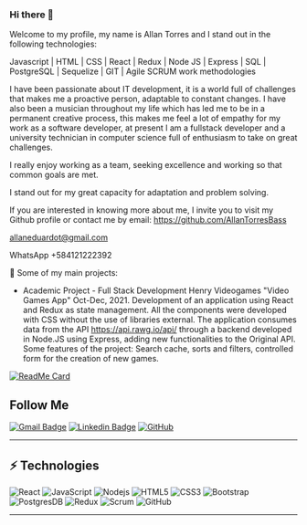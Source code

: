 ### Hi there 👋
Welcome to my profile, my name is Allan Torres and I stand out in the following technologies:

Javascript | HTML | CSS | React | Redux | Node JS | Express | SQL | PostgreSQL | Sequelize | GIT | Agile SCRUM work methodologies

I have been passionate about IT development, it is a world full of challenges that makes me a proactive person, adaptable to constant changes. I have also been a musician throughout my life which has led me to be in a permanent creative process, this makes me feel a lot of empathy for my work as a software developer, at present I am a fullstack developer and a university technician in computer science full of enthusiasm to take on great challenges.

I really enjoy working as a team, seeking excellence and working so that common goals are met.

I stand out for my great capacity for adaptation and problem solving.

If you are interested in knowing more about me, I invite you to visit my Github profile or contact me by email:
https://github.com/AllanTorresBass

allaneduardot@gmail.com

  WhatsApp
+584121222392

🚀 Some of my main projects:

- Academic Project - Full Stack Development Henry Videogames
"Video Games App" Oct-Dec, 2021. Development of an application
using React and Redux as state management. All the
components were developed with CSS without the use of libraries
external. The application consumes data from the API
https://api.rawg.io/api/ through a backend developed in
Node.JS using Express, adding new functionalities to the
Original API. Some features of the project: Search cache,
sorts and filters, controlled form for the creation of
new games.

[![ReadMe Card](https://github-readme-stats.vercel.app/api/pin/?username=AllanTorresBass&repo=PI-Videogames-main)](https://github.com/AllanTorresBass/PI-Videogames-main)

## Follow Me


[![Gmail Badge](https://img.shields.io/badge/-allaneduardot@gmail.com-c14438?style=flat-square&logo=Gmail&logoColor=white&link=mailto:allaneduardot@gmail.com)](mailto:allaneduardot@gmail.com)
[![Linkedin Badge](https://img.shields.io/badge/-allaneduardotorres?style=flat-square&logo=Linkedin&logoColor=white&link=https://www.linkedin.com/in/allaneduardotorres/)](https://www.linkedin.com/in/allaneduardotorres/)
[![GitHub](https://img.shields.io/badge/-GitHub-181717?style=flat-square&logo=github&logoColor=white&link=https://github.com/AllanTorresBass)](https://github.com/AllanTorresBass)

<hr>

## ⚡ Technologies
![React](https://img.shields.io/badge/-React-blue)
![JavaScript](https://img.shields.io/badge/-JavaScript-black?style=flat-square&logo=javascript)
![Nodejs](https://img.shields.io/badge/-Nodejs-black?style=flat-square&logo=Node.js)
![HTML5](https://img.shields.io/badge/-HTML5-E34F26?style=flat-square&logo=html5&logoColor=white)
![CSS3](https://img.shields.io/badge/-CSS3-1572B6?style=flat-square&logo=css3)
![Bootstrap](https://img.shields.io/badge/-Bootstrap-563D7C?style=flat-square&logo=bootstrap)
![PostgresDB](https://img.shields.io/badge/-Postgres-gray)
![Redux](https://img.shields.io/badge/-Redux-black)
![Scrum](https://img.shields.io/badge/-Scrum-gray)
![GitHub](https://img.shields.io/badge/-GitHub-181717?style=flat-square&logo=github)


<hr>
